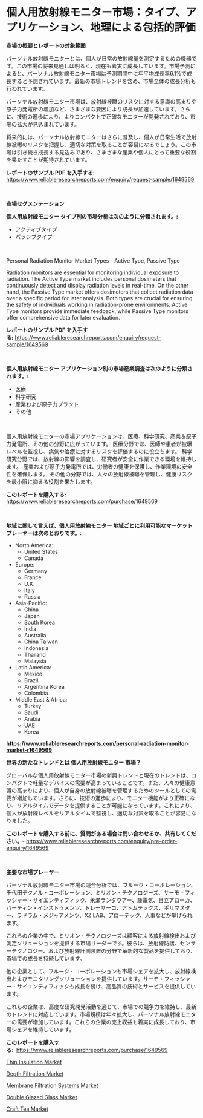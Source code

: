 <p><h1>個人用放射線モニター市場：タイプ、アプリケーション、地理による包括的評価</h1></p><p><strong>市場の概要とレポートの対象範囲</strong></p>
<p><p>パーソナル放射線モニターとは、個人が日常の放射線量を測定するための機器です。この市場の将来見通しは明るく、現在も着実に成長しています。市場予測によると、パーソナル放射線モニター市場は予測期間中に年平均成長率6.1%で成長すると予想されています。最新の市場トレンドを含め、市場全体の成長分析も行われています。</p><p>パーソナル放射線モニター市場は、放射線被曝のリスクに対する意識の高まりや原子力発電所の増加など、さまざまな要因により成長が加速しています。さらに、技術の進歩により、よりコンパクトで正確なモニターが開発されており、市場の拡大が見込まれています。</p><p>将来的には、パーソナル放射線モニターはさらに普及し、個人が日常生活で放射線被曝のリスクを把握し、適切な対策を取ることが容易になるでしょう。この市場は引き続き成長する見込みであり、さまざまな産業や個人にとって重要な役割を果たすことが期待されています。</p></p>
<p><strong>レポートのサンプル PDF を入手する:</strong> <a href="https://www.reliableresearchreports.com/enquiry/request-sample/1649569">https://www.reliableresearchreports.com/enquiry/request-sample/1649569</a></p>
<p>&nbsp;</p>
<p><strong>市場セグメンテーション</strong></p>
<p><strong>個人用放射線モニター タイプ別の市場分析は次のように分類されます。:</strong></p>
<p><ul><li>アクティブタイプ</li><li>パッシブタイプ</li></ul></p>
<p>&nbsp;</p>
<p><p>Personal Radiation Monitor Market Types - Active Type, Passive Type</p><p>Radiation monitors are essential for monitoring individual exposure to radiation. The Active Type market includes personal dosimeters that continuously detect and display radiation levels in real-time. On the other hand, the Passive Type market offers dosimeters that collect radiation data over a specific period for later analysis. Both types are crucial for ensuring the safety of individuals working in radiation-prone environments. Active Type monitors provide immediate feedback, while Passive Type monitors offer comprehensive data for later evaluation.</p></p>
<p><strong>レポートのサンプル PDF を入手する:</strong>&nbsp;<a href="https://www.reliableresearchreports.com/enquiry/request-sample/1649569">https://www.reliableresearchreports.com/enquiry/request-sample/1649569</a></p>
<p>&nbsp;</p>
<p><strong> 個人用放射線モニター アプリケーション別の市場産業調査は次のように分類されます。:</strong></p>
<p><ul><li>医療</li><li>科学研究</li><li>産業および原子力プラント</li><li>その他</li></ul></p>
<p>&nbsp;</p>
<p><p>個人用放射線モニターの市場アプリケーションは、医療、科学研究、産業＆原子力発電所、その他の分野に広がっています。 医療分野では、医師や患者が被曝レベルを監視し、病気や治療に対するリスクを評価するのに役立ちます。 科学研究分野では、放射線の影響を調査し、研究者が安全に作業できる環境を維持します。 産業および原子力発電所では、労働者の健康を保護し、作業環境の安全性を確保します。 その他の分野では、人々の放射線被曝を管理し、健康リスクを最小限に抑える役割を果たします。</p></p>
<p><strong>このレポートを購入する:</strong>&nbsp; <a href="https://www.reliableresearchreports.com/purchase/1649569">https://www.reliableresearchreports.com/purchase/1649569</a></p>
<p>&nbsp;</p>
<p><strong>地域に関して言えば、個人用放射線モニター 地域ごとに利用可能なマーケットプレーヤーは次のとおりです。:</strong></p>
<p><ul>
    <li>
        North America:
        <ul>
            <li>United States</li>
            <li>Canada</li>
        </ul>
    </li>
    <li>
        Europe:
        <ul>
            <li>Germany</li>
            <li>France</li>
            <li>U.K.</li>
            <li>Italy</li>
            <li>Russia</li>
        </ul>
    </li>
    <li>
        Asia-Pacific:
        <ul>
            <li>China</li>
            <li>Japan</li>
            <li>South Korea</li>
            <li>India</li>
            <li>Australia</li>
            <li>China Taiwan</li>
            <li>Indonesia</li>
            <li>Thailand</li>
            <li>Malaysia</li>
        </ul>
    </li>
    <li>
        Latin America:
        <ul>
            <li>Mexico</li>
            <li>Brazil</li>
            <li>Argentina Korea</li>
            <li>Colombia</li>
        </ul>
    </li>
    <li>
        Middle East & Africa:
        <ul>
            <li>Turkey</li>
            <li>Saudi</li>
            <li>Arabia</li>
            <li>UAE</li>
            <li>Korea</li>
        </ul>
    </li>
    </ul></p>
<p><strong><a href="https://www.reliableresearchreports.com/personal-radiation-monitor-market-r1649569">https://www.reliableresearchreports.com/personal-radiation-monitor-market-r1649569</a></strong>&nbsp;</p>
<p><strong>世界の新たなトレンドとは 個人用放射線モニター 市場？</strong></p>
<p><p>グローバルな個人用放射線モニター市場の新興トレンドと現在のトレンドは、コンパクトで軽量なデバイスの需要が高まっていることです。また、人々の健康意識の高まりにより、個人が自身の放射線被曝を管理するためのツールとしての需要が増加しています。さらに、技術の進歩により、モニター機能がより正確になり、リアルタイムでデータを提供することが可能になっています。これにより、個人が放射線レベルをリアルタイムで監視し、適切な対策を取ることが容易になりました。</p></p>
<p><strong>このレポートを購入する前に、質問がある場合は問い合わせるか、共有してください。</strong>- <a href="https://www.reliableresearchreports.com/enquiry/pre-order-enquiry/1649569">https://www.reliableresearchreports.com/enquiry/pre-order-enquiry/1649569</a></p>
<p>&nbsp;</p>
<p><strong>主要な市場プレーヤー</strong></p>
<p><p>パーソナル放射線モニター市場の競合分析では、フルーク・コーポレーション、千代田テクノル・コーポレーション、ミリオン・テクノロジーズ、サーモ・フィッシャー・サイエンティフィック、永瀬ランダウアー、藤電気、日立アローカ、バーティン・インストゥメンツ、トレーサーコ、アトムテックス、ポリマスター、ラドラム・メジャアメンツ、XZ LAB、アローテック、人事などが挙げられます。</p><p>これらの企業の中で、ミリオン・テクノロジーズは顧客による放射線検出および測定ソリューションを提供する市場リーダーです。彼らは、放射線防護、センサーテクノロジー、および放射線計測装置の分野で革新的な製品を提供しており、市場での成長を持続しています。</p><p>他の企業として、フルーク・コーポレーションも市場シェアを拡大し、放射線検出およびモニタリングソリューションを提供しています。サーモ・フィッシャー・サイエンティフィックも成長を続け、高品質の技術とサービスを提供しています。</p><p>これらの企業は、高度な研究開発活動を通じて、市場での競争力を維持し、最新のトレンドに対応しています。市場規模は年々拡大し、パーソナル放射線モニターの需要が増加しています。これらの企業の売上収益も着実に成長しており、市場シェアを維持しています。</p></p>
<p><strong>このレポートを購入する:</strong>&nbsp;&nbsp;<a href="https://www.reliableresearchreports.com/purchase/1649569">https://www.reliableresearchreports.com/purchase/1649569</a></p>
<p><p><a href="https://issuu.com/reportprime-2/docs/thin-insulation-market-size-2030.pptx">Thin Insulation Market</a></p><p><a href="https://github.com/angelajermaine/Market-Research-Report-List-2/blob/main/depth-filtration-market.md">Depth Filtration Market</a></p><p><a href="https://view.publitas.com/reportprime-1/membrane-filtration-systems-market-the-key-to-successful-business-strategy-forecast-till-2031/">Membrane Filtration Systems Market</a></p><p><a href="https://issuu.com/reportprime-2/docs/double-glazed-glass-market-size-2030.pptx">Double Glazed Glass Market</a></p><p><a href="https://simplistic-meeting-7ee.notion.site/Craft-Tea-Market-Insight-Market-Trends-Growth-Forecasted-from-2024-TO-2031-f184d5f8472642f08ba59db4cbfb75f7">Craft Tea Market</a></p></p>